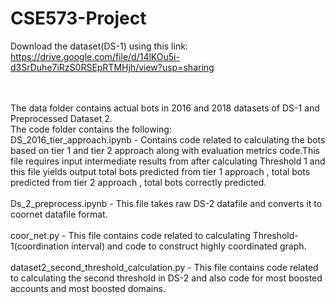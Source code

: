 # CSE573-Project

Download the dataset(DS-1) using this link:</br >
https://drive.google.com/file/d/14lKOu5i-d3SrDuhe7iRzS0RSEpRTMHjh/view?usp=sharing</br >
</br >

</br>
The data folder contains actual bots in 2016 and 2018 datasets of DS-1 and Preprocessed Dataset 2.

</br >
The code folder contains the following:
</br>
DS_2016_tier_approach.ipynb  - Contains code related to calculating the bots based on tier 1 and tier 2 approach along with evaluation metrics code.This file requires input intermediate results from after calculating Threshold 1 and this file yields output total bots predicted from tier 1 approach , total bots predicted from tier 2 approach , total bots correctly predicted.
</br >
<br>
Ds_2_preprocess.ipynb - This file takes raw DS-2 datafile and converts it to coornet datafile format.
</br >
</br>
coor_net.py - This file contains code related to calculating Threshold-1(coordination interval) and code to construct highly coordinated graph.
</br >
<br>
dataset2_second_threshold_calculation.py - This file contains code related to calculating the second threshold in DS-2 and also code for most boosted accounts and most boosted domains.
</br >

